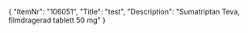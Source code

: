 {
  "ItemNr": "106051",
  "Title": "test",
  "Description": "Sumatriptan Teva, filmdragerad tablett 50 mg"
}